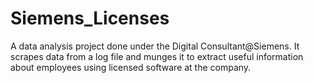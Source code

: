 # Siemens_Licenses
A data analysis project done under the Digital Consultant@Siemens. It scrapes data from a log file and munges it to extract useful information about employees using licensed software at the company.
